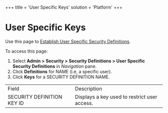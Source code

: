 +++
title = 'User Specific Keys'
solution = 'Platform'
+++

# User Specific Keys

<div class="use">

Use this page to [Establish User Specific Security
Definitions](../Use_Cases/Establish_UserSpecific_Security_Definitions.htm).

</div>

To access this page:

1.  Select **Admin \> Security \> Security Definitions \> User Specific
    Security Definitions** in *Navigation* pane.
2.  Click **Definitions** for NAME (i.e, a specific user).
3.  Click **Keys** for a SECURITY DEFINITION
NAME.

|                            |                                              |
| -------------------------- | -------------------------------------------- |
| Field                      | Description                                  |
| SECURITY DEFINITION KEY ID | Displays a key used to restrict user access. |
